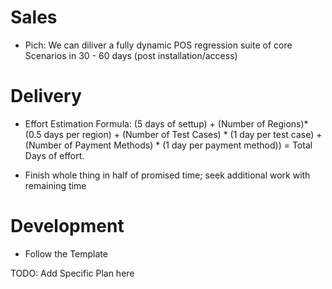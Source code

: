 # Sales
- Pich: We can diliver a fully dynamic POS regression suite of core Scenarios in 30 - 60 days (post installation/access)


# Delivery

- Effort Estimation Formula:
 (5 days of settup) + 
 (Number of Regions)*(0.5 days per region) + 
 (Number of Test Cases) * (1 day per test case) + 
 (Number of Payment Methods) * (1 day per payment method))
 = Total Days of effort.

 - Finish whole thing in half of promised time; seek additional work with remaining time




# Development

- Follow the Template

TODO: Add Specific Plan here